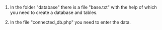 1. In the folder "database" there is a file "base.txt" with the help of which you need to create a database and tables.

2. In the file "connected_db.php" you need to enter the data.